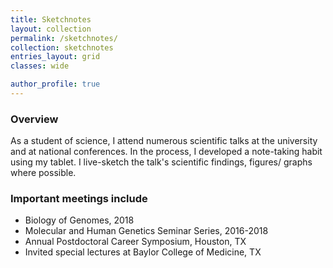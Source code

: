 ```yaml
---
title: Sketchnotes
layout: collection
permalink: /sketchnotes/
collection: sketchnotes
entries_layout: grid
classes: wide

author_profile: true
---
```


### Overview

As a student of science, I attend numerous scientific talks at the university and at national conferences.
In the process, I developed a note-taking habit using my tablet. I live-sketch the talk's scientific findings, figures/ graphs where possible.

### Important meetings include
- Biology of Genomes, 2018
- Molecular and Human Genetics Seminar Series, 2016-2018
- Annual Postdoctoral Career Symposium, Houston, TX
- Invited special lectures at Baylor College of Medicine, TX
